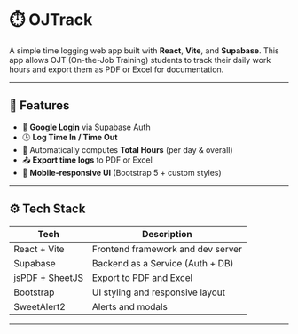 # ⏱️ OJTrack

A simple time logging web app built with **React**, **Vite**, and **Supabase**. This app allows OJT (On-the-Job Training) students to track their daily work hours and export them as PDF or Excel for documentation.

---

## 🚀 Features

- 🔐 **Google Login** via Supabase Auth
- 🕒 **Log Time In / Time Out**
- 🧮 Automatically computes **Total Hours** (per day & overall)
- 📤 **Export time logs** to PDF or Excel
- 📱 **Mobile-responsive UI** (Bootstrap 5 + custom styles)

---

## ⚙️ Tech Stack

| Tech             | Description                       |
|------------------|-----------------------------------|
| React + Vite     | Frontend framework and dev server |
| Supabase         | Backend as a Service (Auth + DB)  |
| jsPDF + SheetJS  | Export to PDF and Excel           |
| Bootstrap        | UI styling and responsive layout  |
| SweetAlert2      | Alerts and modals                 |

---
